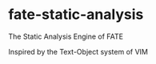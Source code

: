# fate-static-analysis
The Static Analysis Engine of FATE

Inspired by the Text-Object system of VIM
